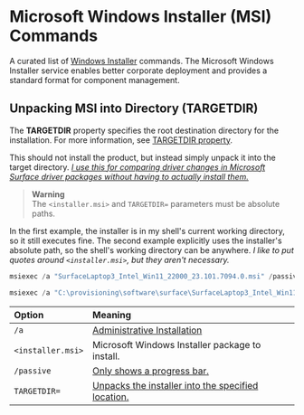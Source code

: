 # Microsoft Windows Installer (MSI) Commands

A curated list of [Windows Installer](https://learn.microsoft.com/windows/win32/msi/windows-installer-portal) commands.
The Microsoft Windows Installer service enables better corporate deployment and provides a standard format for component management.

## Unpacking MSI into Directory (TARGETDIR)

The **TARGETDIR** property specifies the root destination directory for the installation.
For more information, see [TARGETDIR property](https://learn.microsoft.com/windows/win32/msi/targetdir).

This should not install the product, but instead simply unpack it into the target directory.
*[I use this for comparing driver changes in Microsoft Surface driver packages without having to actually install them.](surface-laptop-3)*

> **Warning**\
> The `<installer.msi>` and `TARGETDIR=` parameters must be absolute paths.

In the first example, the installer is in my shell's current working directory, so it still executes fine.
The second example explicitly uses the installer's absolute path, so the shell's working directory can be anywhere.
*I like to put quotes around `<installer.msi>`, but they aren't necessary.*

```PowerShell
msiexec /a "SurfaceLaptop3_Intel_Win11_22000_23.101.7094.0.msi" /passive TARGETDIR=C:\provisioning\software\surface\unpack
```

```PowerShell
msiexec /a "C:\provisioning\software\surface\SurfaceLaptop3_Intel_Win11_22000_23.101.7094.0.msi" /passive TARGETDIR=C:\provisioning\software\surface\unpack
```

| Option            | Meaning                                                                                                                     |
|:------------------|:----------------------------------------------------------------------------------------------------------------------------|
| `/a`              | [Administrative Installation](https://learn.microsoft.com/windows/win32/msi/administrative-installation)                    |
| `<installer.msi>` | Microsoft Windows Installer package to install.                                                                             |
| `/passive`        | [Only shows a progress bar.](https://learn.microsoft.com/windows/win32/msi/standard-installer-command-line-options#passive) |
| `TARGETDIR=`      | [Unpacks the installer into the specified location.](https://learn.microsoft.com/windows/win32/msi/targetdir)               |